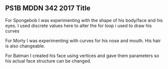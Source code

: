 ## PS1B MDDN 342 2017 Title

For Spongebob I was experimenting with the shape of his body/face and his eyes. I used discrete values here to alter the for loop i used to draw his curves

For Morty I was experimenting with curves for his nose and mouth. His hair is also changeable.

For Batman I created his face using vertices and gave them parameters so his actual face structure can be changed. 
